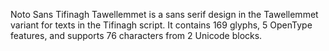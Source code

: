Noto Sans Tifinagh Tawellemmet is a sans serif design in the Tawellemmet variant for texts in the Tifinagh script. It contains 169 glyphs, 5 OpenType features, and supports 76 characters from 2 Unicode blocks.